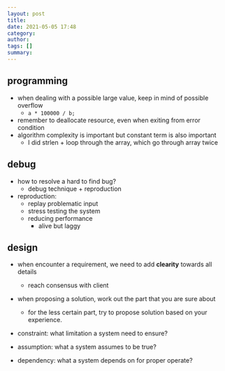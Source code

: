 ```yaml
---
layout: post
title:
date: 2021-05-05 17:48
category:
author:
tags: []
summary:
---
```


## programming

- when dealing with a possible large value, keep in mind of possible overflow
  - `a * 100000 / b;`
- remember to deallocate resource, even when exiting from error condition
- algorithm complexity is important but constant term is also important
  - I did strlen + loop through the array, which go through array twice

## debug

- how to resolve a hard to find bug?
  - debug technique + reproduction
- reproduction:
  - replay problematic input
  - stress testing the system
  - reducing performance
    - alive but laggy

## design

- when encounter a requirement, we need to add **clearity** towards all details
  - reach consensus with client
- when proposing a solution, work out the part that you are sure about
  - for the less certain part, try to propose solution based on your experience.

- constraint: what limitation a system need to ensure?
- assumption: what a system assumes to be true?
- dependency: what a system depends on for proper operate?
